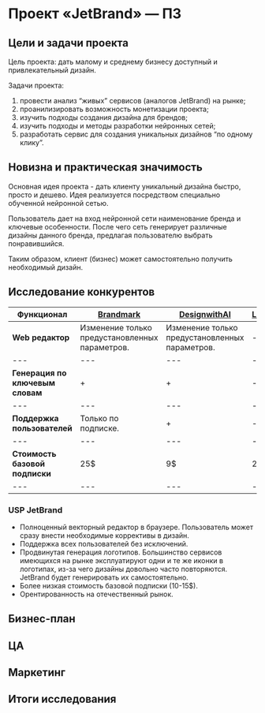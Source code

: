 # Проект «JetBrand» — ПЗ

## Цели и задачи проекта
Цель проекта: дать малому и среднему бизнесу доступный и привлекательный дизайн.

Задачи проекта:
1. провести анализ “живых” сервисов (аналогов JetBrand) на рынке;
1. проанилизировать возможность монетизации проекта;
1. изучить подходы создания дизайна для брендов;
1. изучить подходы и методы разработки нейронных сетей;
1. разработать сервис для создания уникальных дизайнов “по одному клику”.

## Новизна и практическая значимость
Основная идея проекта - дать клиенту уникальный дизайна быстро, просто и дешево.
Идея реализуется посредством специально обученной нейронной сетью.

Пользователь дает на вход нейронной сети наименование бренда и ключевые особенности. 
После чего сеть генерирует различные дизайны данного бренда, предлагая пользователю выбрать понравившийся.

Таким образом, клиент (бизнес) может самостоятельно получить необходимый дизайн.

## Исследование конкурентов
| **Функционал** | [Brandmark](https://brandmark.io/) | [DesignwithAI](https://www.designwithai.com/) | [Logopony](https://www.logopony.com/) |
| --- | --- | --- | --- |
| **Web редактор** | Изменение только предустановленных параметров. | Изменение только предустановленных параметров. | - |
| --- | --- | --- | --- |
| **Генерация по ключевым словам** | + | + | - |
| --- | --- | --- | --- |
| **Поддержка пользователей** | Только по подписке. | + | - |
| --- | --- | --- | --- |
| **Стоимость базовой подписки** | 25$ | 9$ | 20$ |
| --- | --- | --- | --- |

### USP JetBrand
- Полноценный векторный редактор в браузере. Пользователь может сразу внести необходимые коррективы в дизайн.
- Поддержка всех пользователей без исключений.
- Продвинутая генерация логотипов. Большинство сервисов имеющихся на рынке эксплуатируют одни и те же иконки в логотипах, из-за чего дизайны довольно часто повторяются. JetBrand будет генерировать их самостоятельно.
- Более низкая стоимость базовой подписки (10-15$).
- Орентированность на отечественный рынок.

## Бизнес-план

## ЦА

## Маркетинг

## Итоги исследования